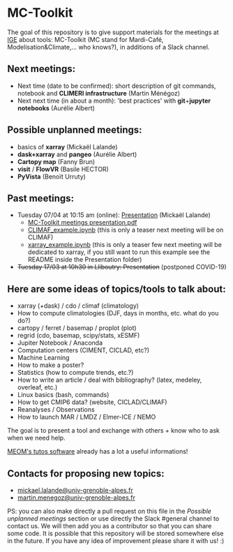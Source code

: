 


# MC-Toolkit
The goal of this repository is to give support materials for the meetings at [IGE](http://www.ige-grenoble.fr/) about tools: MC-Toolkit (MC stand for Mardi-Café, Modelisation&Climate,... who knows?), in additions of a Slack channel.

## Next meetings:
- Next time (date to be confirmed): short description of git commands, notebook and **CLIMERI infrastructure** (Martin Ménégoz)
- Next next time (in about a month): 'best practices' with **git**+**jupyter notebooks** (Aurélie Albert)

## Possible unplanned meetings:

- basics of **xarray** (Mickaël Lalande)
- **dask+xarray** and **pangeo** (Aurélie Albert)
- **Cartopy map** (Fanny Brun)
- **visit** / **FlowVR** (Basile HECTOR)
- **PyVista** (Benoït Urruty)

## Past meetings:

- Tuesday 07/04 at 10:15 am (online): [Presentation](https://github.com/mickaellalande/MC-Toolkit/tree/master/Presentation) (Mickaël Lalande)
	-  [MC-Toolkit meetings presentation.pdf](https://github.com/mickaellalande/MC-Toolkit/blob/master/Presentation/MC-Toolkit%20meetings%20presentation.pdf)
	- [CLIMAF_example.ipynb](https://github.com/mickaellalande/MC-Toolkit/blob/master/Presentation/CLIMAF_example.ipynb) (this is only a teaser next meeting will be on CLIMAF)
	- [xarray_example.ipynb](https://github.com/mickaellalande/MC-Toolkit/blob/master/Presentation/xarray_example.ipynb) (this is only a teaser few next meeting will be dedicated to xarray, if you still want to run this example see the README inside the Presentation folder)
- ~~Tuesday 17/03 at 10h30 in Lliboutry: Presentation~~ (postponed COVID-19)




## Here are some ideas of topics/tools to talk about:
- xarray (+dask) / cdo / climaf (climatology)  
- How to compute climatologies (DJF, days in months, etc. what do you do?)
- cartopy / ferret / basemap / proplot (plot)  
- regrid (cdo, basemap, scipy/stats, xESMF)  
- Jupiter Notebook / Anaconda
- Computation centers (CIMENT, CICLAD, etc?)
- Machine Learning
- How to make a poster?
- Statistics (how to compute trends, etc.?) 
- How to write an article / deal with bibliography? (latex, medeley, overleaf, etc.)  
- Linux basics (bash, commands)
- How to get CMIP6 data? (website, CICLAD/CLIMAF)
- Reanalyses / Observations 
- How to launch MAR / LMDZ / Elmer-ICE / NEMO

  
The goal is to present a tool and exchange with others + know who to ask when we need help.

[MEOM's tutos software](https://github.com/meom-group/tutos/blob/master/software.md) already has a lot a useful informations!

## Contacts for proposing new topics:
- mickael.lalande@univ-grenoble-alpes.fr
- martin.menegoz@univ-grenoble-alpes.fr

PS: you can also make directly a pull request on this file in the *Possible unplanned meetings* section or use directly the Slack #general channel to contact us. We will then add you as a contributor so that you can share some code. It is possible that this repository will be stored somewhere else in the future. If you have any idea of improvement please share it with us! :)
